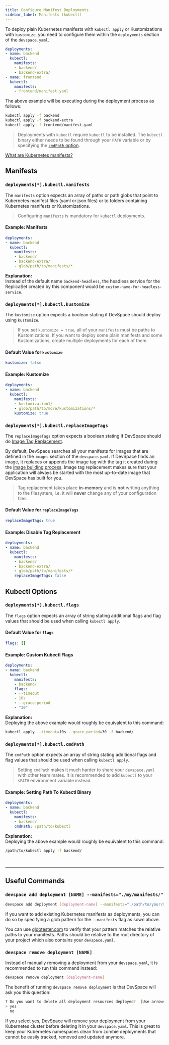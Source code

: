 ```yaml
---
title: Configure Manifest Deployments
sidebar_label: Manifests (kubectl)
---
```


To deploy plain Kubernetes manifests with `kubectl apply` or Kustomizations with `kustomize`, you need to configure them within the `deployments` section of the `devspace.yaml`.
```yaml
deployments:
- name: backend
  kubectl:
    manifests:
    - backend/
    - backend-extra/
- name: frontend
  kubectl:
    manifests:
    - frontend/manifest.yaml
```

The above example will be executing during the deployment process as follows:
```bash
kubectl apply -f backend
kubectl apply -f backend-extra
kubectl apply -f frontend/manifest.yaml
```

> Deployments with `kubectl` require `kubectl` to be installed. The `kubectl` binary either needs to be found through your `PATH` variable or by specifying the [`cmdPath` option](#cmdpath).

[What are Kubernetes manifests?](/docs/cli/deployment/kubernetes-manifests/what-are-manifests)


## Manifests

### `deployments[*].kubectl.manifests`
The `manifests` option expects an array of paths or path globs that point to Kubernetes manifest files (yaml or json files) or to folders containing Kubernetes manifests or Kustomizations.

> Configuring `manifests` is mandatory for `kubectl` deployments.

#### Example: Manifests
```yaml
deployments:
- name: backend
  kubectl:
    manifests:
    - backend/
    - backend-extra/
    - glob/path/to/manifests/*
```
**Explanation:**  
Instead of the default name `backend-headless`, the headless service for the ReplicaSet created by this component would be `custom-name-for-headless-service`.


### `deployments[*].kubectl.kustomize`
The `kustomize` option expects a boolean stating if DevSpace should deploy using `kustomize`.

> If you set `kustomize = true`, all of your `manifests` must be paths to Kustomizations. If you want to deploy some plain manifests and some Kustomizations, create multiple deployments for each of them.


#### Default Value for `kustomize`
```yaml
kustomize: false
```

#### Example: Kustomize
```yaml
deployments:
- name: backend
  kubectl:
    manifests:
    - kustomization1/
    - glob/path/to/more/kustomizations/*
    kustomize: true
```


### `deployments[*].kubectl.replaceImageTags`
The `replaceImageTags` option expects a boolean stating if DevSpace should do [Image Tag Replacement](/docs/cli/deployment/workflow-basics#3-tag-replacement).

By default, DevSpace searches all your manifests for images that are defined in the `images` section of the `devspace.yaml`. If DevSpace finds an image, it replaces or appends the image tag with the tag it created during the [image building process](/docs/cli/image-building/workflow-basics). Image tag replacement makes sure that your application will always be started with the most up-to-date image that DevSpace has built for you.

> Tag replacement takes place **in-memory** and is **not** writing anything to the filesystem, i.e. it will **never** change any of your configuration files.

#### Default Value for `replaceImageTags`
```yaml
replaceImageTags: true
```

#### Example: Disable Tag Replacement
```yaml
deployments:
- name: backend
  kubectl:
    manifests:
    - backend/
    - backend-extra/
    - glob/path/to/manifests/*
    replaceImageTags: false
```


## Kubectl Options

### `deployments[*].kubectl.flags`
The `flags` option expects an array of string stating additional flags and flag values that should be used when calling `kubectl apply`.

#### Default Value for `flags`
```yaml
flags: []
```

#### Example: Custom Kubectl Flags
```yaml
deployments:
- name: backend
  kubectl:
    manifests:
    - backend/
    flags:
    - --timeout
    - 10s
    - --grace-period
    - "30"
```
**Explanation:**  
Deploying the above example would roughly be equivalent to this command:
```bash
kubectl apply --timeout=10s --grace-period=30 -f backend/
```


### `deployments[*].kubectl.cmdPath`
The `cmdPath` option expects an array of string stating additional flags and flag values that should be used when calling `kubectl apply`.

> Setting `cmdPath` makes it much harder to share your `devspace.yaml` with other team mates. It is recommended to add `kubectl` to your `$PATH` environment variable instead.

#### Example: Setting Path To Kubectl Binary
```yaml
deployments:
- name: backend
  kubectl:
    manifests:
    - backend/
    cmdPath: /path/to/kubectl
```
**Explanation:**  
Deploying the above example would roughly be equivalent to this command:
```bash
/path/to/kubectl apply -f backend/
```



<br>

---
## Useful Commands

### `devspace add deployment [NAME] --manifests="./my/manifests/"`
```bash
devspace add deployment [deployment-name] --manifests="./path/to/your/manifests"
```
If you want to add existing Kubernetes manifests as deployments, you can do so by specifying a glob pattern for the `--manifests` flag as sown above. 

You can use [globtester.com](http://www.globtester.com/#p=eJzT0y9ILMnQL8nXr8wvLdLPTczLTEstLinW19ICAIcMCZc%3D&r=eJyVzMENgCAMAMBVDAPQBSq7VKiRhAKhlYTt9e3PAe4w5bnFQqq7E7J4ueChk11gDVa7BwjVfLKaQuJe2hKu5hdJwWMEhNcH%2FJEoj5kjf4YH8%2BAw7w%3D%3D&) to verify that your pattern matches the relative paths to your manifests. Paths should be relative to the root directory of your project which also contains your `devspace.yaml`.

### `devspace remove deployment [NAME]`
Instead of manually removing a deployment from your `devspace.yaml`, it is recommended to run this command instead:
```bash
devspace remove deployment [deployment-name]
```

The benefit of running `devspace remove deployment` is that DevSpace will ask you this question:
```bash
? Do you want to delete all deployment resources deployed?  [Use arrows to move, type to filter]
> yes
  no
```

If you select yes, DevSpace  will remove your deployment from your Kubernetes cluster before deleting it in your `devspace.yaml`. This is great to keep your Kubernetes namespaces clean from zombie deployments that cannot be easily tracked, removed and updated anymore.
